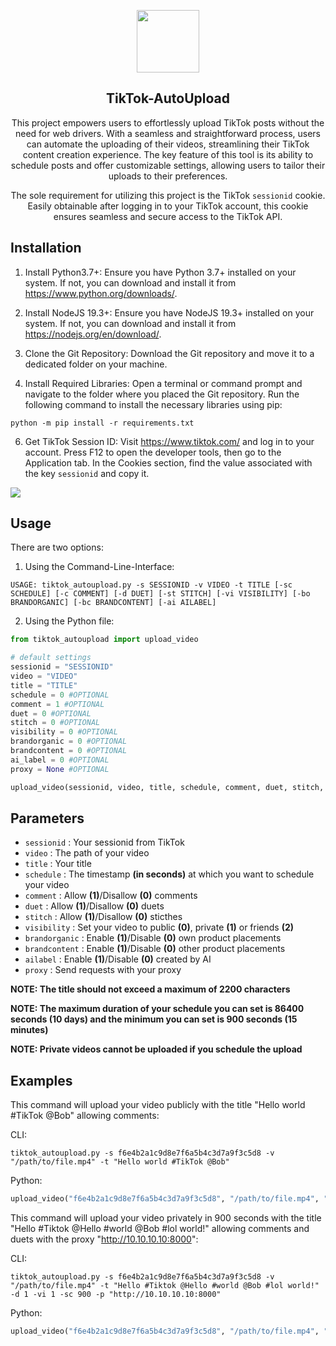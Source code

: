 
<p align="center">
  <img src="https://img.freepik.com/vektoren-premium/tik-tok-logo_578229-290.jpg" height=100>

</p>

<div align="center">
  
## TikTok-AutoUpload

This project empowers users to effortlessly upload TikTok posts without the need for web drivers. With a seamless and straightforward process, users can automate the uploading of their videos, streamlining their TikTok content creation experience. The key feature of this tool is its ability to schedule posts and offer customizable settings, allowing users to tailor their uploads to their preferences.

The sole requirement for utilizing this project is the TikTok ```sessionid``` cookie. Easily obtainable after logging in to your TikTok account, this cookie ensures seamless and secure access to the TikTok API.
</div>


## Installation

1. Install Python3.7+:
Ensure you have Python 3.7+ installed on your system. If not, you can download and install it from https://www.python.org/downloads/.

2. Install NodeJS 19.3+:
Ensure you have NodeJS 19.3+ installed on your system. If not, you can download and install it from https://nodejs.org/en/download/.

4. Clone the Git Repository:
Download the Git repository and move it to a dedicated folder on your machine.

5. Install Required Libraries:
Open a terminal or command prompt and navigate to the folder where you placed the Git repository. Run the following command to install the necessary libraries using pip:
```
python -m pip install -r requirements.txt
```

6. Get TikTok Session ID:
Visit https://www.tiktok.com/ and log in to your account.
Press F12 to open the developer tools, then go to the Application tab.
In the Cookies section, find the value associated with the key ```sessionid``` and copy it.

![](https://github.com/xXChezyXx/TikTok-AutoUpload/blob/main/sessionid%20guide.gif)
    
## Usage

There are two options:

1) Using the Command-Line-Interface: 

```
USAGE: tiktok_autoupload.py -s SESSIONID -v VIDEO -t TITLE [-sc SCHEDULE] [-c COMMENT] [-d DUET] [-st STITCH] [-vi VISIBILITY] [-bo BRANDORGANIC] [-bc BRANDCONTENT] [-ai AILABEL]
```

2) Using the Python file:
```python
from tiktok_autoupload import upload_video

# default settings
sessionid = "SESSIONID"
video = "VIDEO"
title = "TITLE"
schedule = 0 #OPTIONAL
comment = 1 #OPTIONAL
duet = 0 #OPTIONAL
stitch = 0 #OPTIONAL
visibility = 0 #OPTIONAL
brandorganic = 0 #OPTIONAL
brandcontent = 0 #OPTIONAL
ai_label = 0 #OPTIONAL
proxy = None #OPTIONAL

upload_video(sessionid, video, title, schedule, comment, duet, stitch, visibility, brandorganic, brandcontent, ai_label)
```


## Parameters

- ```sessionid``` : Your sessionid from TikTok
- ```video``` : The path of your video
- ```title``` : Your title
- ```schedule``` : The timestamp **(in seconds)** at which you want to schedule your video
- ```comment``` : Allow **(1)**/Disallow **(0)** comments
- ```duet``` : Allow **(1)**/Disallow **(0)** duets
- ```stitch``` : Allow **(1)**/Disallow **(0)** sticthes
- ```visibility``` : Set your video to public **(0)**, private **(1)** or friends **(2)**
- ```brandorganic``` : Enable **(1)**/Disable **(0)** own product placements
- ```brandcontent``` : Enable **(1)**/Disable **(0)** other product placements
- ```ailabel``` : Enable **(1)**/Disable **(0)** created by AI
- ```proxy``` : Send requests with your proxy

**NOTE: The title should not exceed a maximum of 2200 characters**

**NOTE: The maximum duration of your schedule you can set is 86400 seconds (10 days) and the minimum you can set is 900 seconds (15 minutes)**

**NOTE: Private videos cannot be uploaded if you schedule the upload**

## Examples

This command will upload your video publicly with the title "Hello world #TikTok @Bob" allowing comments:

CLI:
```
tiktok_autoupload.py -s f6e4b2a1c9d8e7f6a5b4c3d7a9f3c5d8 -v "/path/to/file.mp4" -t "Hello world #TikTok @Bob"
```

Python:
```python
upload_video("f6e4b2a1c9d8e7f6a5b4c3d7a9f3c5d8", "/path/to/file.mp4", "Hello world #TikTok @Bob")
```

This command will upload your video privately in 900 seconds with the title "Hello #Tiktok @Hello #world @Bob #lol world!" allowing comments and duets with the proxy "http://10.10.10.10:8000":

CLI:
```
tiktok_autoupload.py -s f6e4b2a1c9d8e7f6a5b4c3d7a9f3c5d8 -v "/path/to/file.mp4" -t "Hello #Tiktok @Hello #world @Bob #lol world!" -d 1 -vi 1 -sc 900 -p "http://10.10.10.10:8000"
```

Python:
```python
upload_video("f6e4b2a1c9d8e7f6a5b4c3d7a9f3c5d8", "/path/to/file.mp4", "Hello #Tiktok @Hello #world @Bob #lol world!", duet=1, visibility=1, schedule=900, proxy="http://10.10.10.10:8000")
```
